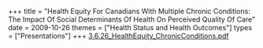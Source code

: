 +++
title = "Health Equity For Canadians With Multiple Chronic Conditions: The Impact Of Social Determinants Of Health On Perceived Quality Of Care"
date = 2009-10-26
themes = ["Health Status and Health Outcomes"]
types = ["Presentations"]
+++
[3.6.26_HealthEquity_ChronicConditions.pdf](/files/3.6.26_HealthEquity_ChronicConditions.pdf)
